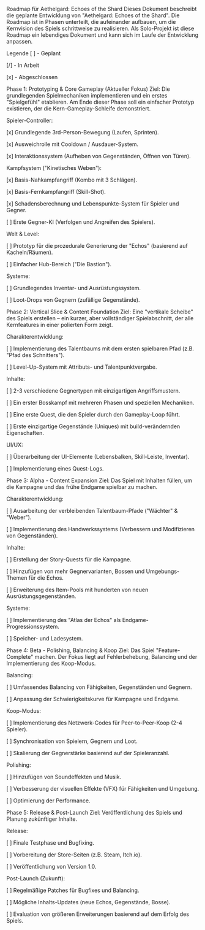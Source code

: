 Roadmap für Aethelgard: Echoes of the Shard
Dieses Dokument beschreibt die geplante Entwicklung von "Aethelgard: Echoes of the Shard". Die Roadmap ist in Phasen unterteilt, die aufeinander aufbauen, um die Kernvision des Spiels schrittweise zu realisieren. Als Solo-Projekt ist diese Roadmap ein lebendiges Dokument und kann sich im Laufe der Entwicklung anpassen.

Legende
[ ] - Geplant

[/] - In Arbeit

[x] - Abgeschlossen

Phase 1: Prototyping & Core Gameplay (Aktueller Fokus)
Ziel: Die grundlegenden Spielmechaniken implementieren und ein erstes "Spielgefühl" etablieren. Am Ende dieser Phase soll ein einfacher Prototyp existieren, der die Kern-Gameplay-Schleife demonstriert.

Spieler-Controller:

[x] Grundlegende 3rd-Person-Bewegung (Laufen, Sprinten).

[x] Ausweichrolle mit Cooldown / Ausdauer-System.

[x] Interaktionssystem (Aufheben von Gegenständen, Öffnen von Türen).

Kampfsystem ("Kinetisches Weben"):

[x] Basis-Nahkampfangriff (Kombo mit 3 Schlägen).

[x] Basis-Fernkampfangriff (Skill-Shot).

[x] Schadensberechnung und Lebenspunkte-System für Spieler und Gegner.

[ ] Erste Gegner-KI (Verfolgen und Angreifen des Spielers).

Welt & Level:

[ ] Prototyp für die prozedurale Generierung der "Echos" (basierend auf Kacheln/Räumen).

[ ] Einfacher Hub-Bereich ("Die Bastion").

Systeme:

[ ] Grundlegendes Inventar- und Ausrüstungssystem.

[ ] Loot-Drops von Gegnern (zufällige Gegenstände).

Phase 2: Vertical Slice & Content Foundation
Ziel: Eine "vertikale Scheibe" des Spiels erstellen – ein kurzer, aber vollständiger Spielabschnitt, der alle Kernfeatures in einer polierten Form zeigt.

Charakterentwicklung:

[ ] Implementierung des Talentbaums mit dem ersten spielbaren Pfad (z.B. "Pfad des Schnitters").

[ ] Level-Up-System mit Attributs- und Talentpunktvergabe.

Inhalte:

[ ] 2-3 verschiedene Gegnertypen mit einzigartigen Angriffsmustern.

[ ] Ein erster Bosskampf mit mehreren Phasen und speziellen Mechaniken.

[ ] Eine erste Quest, die den Spieler durch den Gameplay-Loop führt.

[ ] Erste einzigartige Gegenstände (Uniques) mit build-verändernden Eigenschaften.

UI/UX:

[ ] Überarbeitung der UI-Elemente (Lebensbalken, Skill-Leiste, Inventar).

[ ] Implementierung eines Quest-Logs.

Phase 3: Alpha - Content Expansion
Ziel: Das Spiel mit Inhalten füllen, um die Kampagne und das frühe Endgame spielbar zu machen.

Charakterentwicklung:

[ ] Ausarbeitung der verbleibenden Talentbaum-Pfade ("Wächter" & "Weber").

[ ] Implementierung des Handwerkssystems (Verbessern und Modifizieren von Gegenständen).

Inhalte:

[ ] Erstellung der Story-Quests für die Kampagne.

[ ] Hinzufügen von mehr Gegnervarianten, Bossen und Umgebungs-Themen für die Echos.

[ ] Erweiterung des Item-Pools mit hunderten von neuen Ausrüstungsgegenständen.

Systeme:

[ ] Implementierung des "Atlas der Echos" als Endgame-Progressionssystem.

[ ] Speicher- und Ladesystem.

Phase 4: Beta - Polishing, Balancing & Koop
Ziel: Das Spiel "Feature-Complete" machen. Der Fokus liegt auf Fehlerbehebung, Balancing und der Implementierung des Koop-Modus.

Balancing:

[ ] Umfassendes Balancing von Fähigkeiten, Gegenständen und Gegnern.

[ ] Anpassung der Schwierigkeitskurve für Kampagne und Endgame.

Koop-Modus:

[ ] Implementierung des Netzwerk-Codes für Peer-to-Peer-Koop (2-4 Spieler).

[ ] Synchronisation von Spielern, Gegnern und Loot.

[ ] Skalierung der Gegnerstärke basierend auf der Spieleranzahl.

Polishing:

[ ] Hinzufügen von Soundeffekten und Musik.

[ ] Verbesserung der visuellen Effekte (VFX) für Fähigkeiten und Umgebung.

[ ] Optimierung der Performance.

Phase 5: Release & Post-Launch
Ziel: Veröffentlichung des Spiels und Planung zukünftiger Inhalte.

Release:

[ ] Finale Testphase und Bugfixing.

[ ] Vorbereitung der Store-Seiten (z.B. Steam, Itch.io).

[ ] Veröffentlichung von Version 1.0.

Post-Launch (Zukunft):

[ ] Regelmäßige Patches für Bugfixes und Balancing.

[ ] Mögliche Inhalts-Updates (neue Echos, Gegenstände, Bosse).

[ ] Evaluation von größeren Erweiterungen basierend auf dem Erfolg des Spiels.